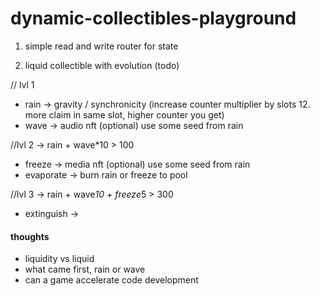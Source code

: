 # dynamic-collectibles-playground
1. simple read and write router for state

2. liquid collectible with evolution (todo)

// lvl 1
- rain -> gravity / synchronicity (increase counter multiplier by slots 12. more claim in same slot, higher counter you get)
- wave -> audio nft (optional) use some seed from rain

//lvl 2 -> rain + wave*10 > 100
- freeze -> media nft (optional) use some seed from rain
- evaporate -> burn rain or freeze to pool

//lvl 3 -> rain + wave*10 + freeze*5 > 300
- extinguish ->

#### thoughts
- liquidity vs liquid
- what came first, rain or wave
- can a game accelerate code development